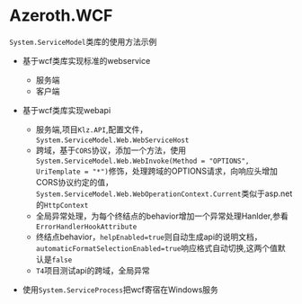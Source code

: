 # Azeroth.WCF
`System.ServiceModel`类库的使用方法示例

* 基于wcf类库实现标准的webservice
  * 服务端
  * 客户端

* 基于wcf类库实现webapi
  * 服务端,项目`Klz.API`,配置文件，`System.ServiceModel.Web.WebServiceHost`
  * 跨域，基于`CORS`协议，添加一个方法，使用`System.ServiceModel.Web.WebInvoke(Method = "OPTIONS", UriTemplate = "*")`修饰，处理跨域的OPTIONS请求，向响应头增加CORS协议约定的值， `System.ServiceModel.Web.WebOperationContext.Current`类似于asp.net的`HttpContext`
  * 全局异常处理，为每个终结点的behavior增加一个异常处理Hanlder,参看`ErrorHandlerHookAttribute`
  * 终结点behavior，`helpEnabled=true`则自动生成api的说明文档，`automaticFormatSelectionEnabled=true`响应格式自动切换,这两个值默认是`false`
  * `T4`项目测试api的跨域，全局异常
* 使用`System.ServiceProcess`把wcf寄宿在Windows服务
